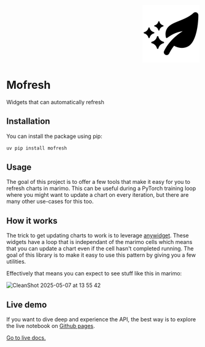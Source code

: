 <p align="right">
  <picture>
    <source media="(prefers-color-scheme: dark)" srcset="imgs/fresh-dark.png">
    <source media="(prefers-color-scheme: light)" srcset="imgs/fresh-light.png">
    <img alt="Mofresh logo" src="imgs/fresh-light.png" width="150">
  </picture>
</p>


# Mofresh

Widgets that can automatically refresh

## Installation

You can install the package using pip:

```bash
uv pip install mofresh
```

## Usage

The goal of this project is to offer a few tools that make it easy for you to refresh charts in marimo. This can be useful during a PyTorch training loop where you might want to update a chart on every iteration, but there are many other use-cases for this too.

## How it works

The trick to get updating charts to work is to leverage [anywidget](https://anywidget.dev/). These widgets have a loop that is independant of the marimo cells which means that you can update a chart even if the cell hasn't completed running. The goal of this library is to make it easy to use this pattern by giving you a few utilities.

Effectively that means you can expect to see stuff like this in marimo: 

![CleanShot 2025-05-07 at 13 55 42](https://github.com/user-attachments/assets/4ccee74f-b89c-4af5-8188-9124da6d1fa1)

## Live demo 

If you want to dive deep and experience the API, the best way is to explore the live notebook on [Github pages](https://koaning.github.io/mofresh/). 

[Go to live docs.](https://koaning.github.io/mofresh/)
